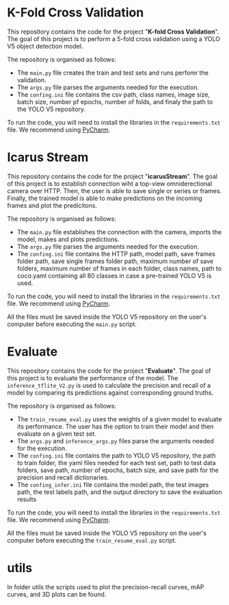 # K-Fold Cross Validation

This repository contains the code for the project "**K-fold Cross Validation**". The goal of this project is to perform a 5-fold cross validation using a YOLO V5 object detection model. 

The repository is organised as follows:
- The `main.py` file creates the train and test sets and runs perfomr the validation.
- The `args.py` file parses the arguments needed for the execution.
- The `confing.ini` file contains the csv path, class names, image size, batch size, number pf epochs, number of folds, and finaly the path to the YOLO V5 repository.

To run the code, you will need to install the libraries in the `requirements.txt` file. We recommend using [PyCharm](https://www.jetbrains.com/pycharm/promo/?source=google&medium=cpc&campaign=14123077402&term=pycharm&gclid=Cj0KCQjw6_CYBhDjARIsABnuSzqkMV4IXzjuVu-enSX0e70lwTUQBmgEFAoSE3uktD045-LG9A0s0acaAqEDEALw_wcB).

# Icarus Stream

This repository contains the code for the project "**icarusStream**". The goal of this project is to establish connection wiht a top-view omniderectional camera over HTTP. Then, the user is able to save single or series or frames. Finally, the trained model is able to make predictions on the incoming frames and plot the predicitons.

The repository is organised as follows:
- The `main.py` file establishes the connection with the camera, imports the model, makes and plots predictions.
- The `args.py` file parses the arguments needed for the execution.
- The `confing.ini` file contains the HTTP path, model path, save frames folder path, save single frames folder path, maximum number of save folders, maximum number of frames in each folder, class names, path to coco.yaml containing all 80 classes in case a pre-trained YOLO V5 is used.

To run the code, you will need to install the libraries in the `requirements.txt` file. We recommend using [PyCharm](https://www.jetbrains.com/pycharm/promo/?source=google&medium=cpc&campaign=14123077402&term=pycharm&gclid=Cj0KCQjw6_CYBhDjARIsABnuSzqkMV4IXzjuVu-enSX0e70lwTUQBmgEFAoSE3uktD045-LG9A0s0acaAqEDEALw_wcB).

All the files must be saved inside the YOLO V5 repository on the user's computer before executing the `main.py` script.

# Evaluate

This repository contains the code for the project "**Evaluate**". The goal of this project is to evaluate the performance of the model. The `inference_tflite_V2.py` is used to calculate the precision and recall of a model by comparing its predictions against corresponding ground truths.

The repository is organised as follows:
- The `train_resume_eval.py` uses the weights of a given model to evaluate its performance. The user has the option to train their model and then evaluate on a given test set.
- The `args.py` and `inference_args.py` files parse the arguments needed for the execution.
- The `confing.ini` file contains the path to YOLO V5 repository, the path to train folder, the yaml files needed for each test set, path to test data folders, save path, number of epochs, batch size, and save path for the precision and recall dictionaries.
- The `confing_infer.ini` file contains the model path, the test images path, the test labels path, and the output directory to save the evaluation results


To run the code, you will need to install the libraries in the `requirements.txt` file. We recommend using [PyCharm](https://www.jetbrains.com/pycharm/promo/?source=google&medium=cpc&campaign=14123077402&term=pycharm&gclid=Cj0KCQjw6_CYBhDjARIsABnuSzqkMV4IXzjuVu-enSX0e70lwTUQBmgEFAoSE3uktD045-LG9A0s0acaAqEDEALw_wcB).

All the files must be saved inside the YOLO V5 repository on the user's computer before executing the `train_resume_eval.py` script.

# utils

In folder utils the scripts used to plot the precision-recall curves, mAP curves, and 3D plots can be found. 
